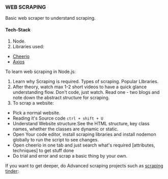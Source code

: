 ### WEB SCRAPING 

Basic web scraper to understand scraping.

#### Tech-Stack

1. Node.
2. Libraries used:
-  [Cheerio](https://www.npmjs.com/package/cherio)
-  [Axios](https://www.npmjs.com/package/axios)


To learn web scraping in Node.js:

1. Learn why Scraping is required. Types of scraping. Popular LIbraries.
2. After theory, watch max 1-2 short videos to have a quick glance understanding flow. Don't code, just watch. Read one - two blogs and note down the abstract structure for scraping. 
3. To scrap a website:
- Pick a normal website.
- Reading it's Source code ``` ctrl + shift + U ```
- Understand Website structure.See the HTML structure, key class names, whether the classes are dynamic or static.
- Open Your code editor, install scraping libraries and install nodemon globally to run the script to see changes.
- Open cheerio in one tab and just search what's required [attributes, techniques] to get stuff done
-  Do trial and error and scrap a basic thing by your own.

If you want to get deeper, do Advanced scraping projects such as [scraping tinder](https://katiehempenius.com/post/tinder-profile-analysis/): 